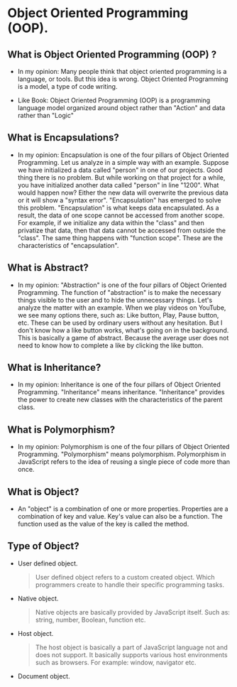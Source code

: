 # Object Oriented Programming (OOP).

## What is Object Oriented Programming (OOP) ?
- In my opinion: Many people think that object oriented programming is a language, or tools. But this idea is wrong. Object Oriented Programming is a model, a type of code writing.

- Like Book: Object Oriented Programming (OOP) is a programming language model organized around object rather than "Action" and data rather than "Logic"

## What is Encapsulations?
- In my opinion: Encapsulation is one of the four pillars of Object Oriented Programming. Let us analyze in a simple way with an example. Suppose we have initialized a data called "person" in one of our projects. Good thing there is no problem. But while working on that project for a while, you have initialized another data called "person" in line "1200". What would happen now? Either the new data will overwrite the previous data or it will show a "syntax error". "Encapsulation" has emerged to solve this problem. "Encapsulation" is what keeps data encapsulated. As a result, the data of one scope cannot be accessed from another scope. For example, if we initialize any data within the "class" and then privatize that data, then that data cannot be accessed from outside the "class". The same thing happens with "function scope". These are the characteristics of "encapsulation".

## What is Abstract?
- In my opinion: "Abstraction" is one of the four pillars of Object Oriented Programming. The function of "abstraction" is to make the necessary things visible to the user and to hide the unnecessary things. Let's analyze the matter with an example. When we play videos on YouTube, we see many options there, such as: Like button, Play, Pause button, etc. These can be used by ordinary users without any hesitation. But I don't know how a like button works, what's going on in the background. This is basically a game of abstract. Because the average user does not need to know how to complete a like by clicking the like button.

## What is Inheritance?
- In my opinion: Inheritance is one of the four pillars of Object Oriented Programming. "Inheritance" means inheritance. "Inheritance" provides the power to create new classes with the characteristics of the parent class.

## What is Polymorphism?
- In my opinion: Polymorphism is one of the four pillars of Object Oriented Programming. "Polymorphism" means polymorphism. Polymorphism in JavaScript refers to the idea of reusing a single piece of code more than once.

## What is Object?
- An "object" is a combination of one or more properties. Properties are a combination of key and value. Key's value can also be a function. The function used as the value of the key is called the method.

## Type of Object?
- User defined object.
  > User defined object refers to a custom created object. Which programmers create to handle their specific programming tasks.

- Native object.
  > Native objects are basically provided by JavaScript itself. Such as: string, number, Boolean, function etc.

- Host object.
  > The host object is basically a part of JavaScript language not and does not support. It basically supports various host environments such as browsers. For example: window, navigator etc.

- Document object.